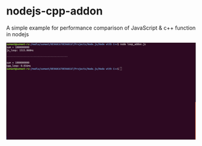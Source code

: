 # nodejs-cpp-addon
A simple example for performance comparison of JavaScript &amp; c++ function in nodejs

![demo image](https://raw.githubusercontent.com/sumeet-ru/nodejs-cpp-addon/medium-blog/demo.png)


